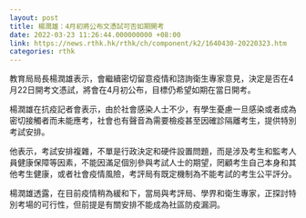 ```yaml
---
layout: post
title: 楊潤雄：4月初將公布文憑試可否如期開考
date: 2022-03-23 11:26:44.000000000 +08:00
link: https://news.rthk.hk/rthk/ch/component/k2/1640430-20220323.htm
categories: rthk
---
```


教育局局長楊潤雄表示，會繼續密切留意疫情和諮詢衛生專家意見，決定是否在4月22日開考文憑試，將會在4月初公布，目標仍希望如期在當日開考。

楊潤雄在抗疫記者會表示，由於社會感染人士不少，有學生憂慮一旦感染或者成為密切接觸者而未能應考，社會也有聲音為需要檢疫甚至因確診隔離考生，提供特別考試安排。

他表示，考試安排複雜，不單是行政決定和硬件設置問題，而是涉及考生和監考人員健康保障等因素，不能因滿足個別參與考試人士的期望，罔顧考生自己本身和其他考生健康，或者社會疫情風險，考評局有既定機制為不能考試的考生公平評分。

楊潤雄透露，在目前疫情稍為緩和下，當局與考評局、學界和衛生專家，正探討特別考場的可行性，但前提是有關安排不能成為社區防疫漏洞。
